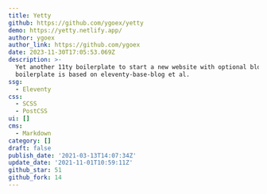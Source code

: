 ```yaml
---
title: Yetty
github: https://github.com/ygoex/yetty
demo: https://yetty.netlify.app/
author: ygoex
author_link: https://github.com/ygoex
date: 2023-11-30T17:05:53.069Z
description: >-
  Yet another 11ty boilerplate to start a new website with optional blog. This
  boilerplate is based on eleventy-base-blog et al.
ssg:
  - Eleventy
css:
  - SCSS
  - PostCSS
ui: []
cms:
  - Markdown
category: []
draft: false
publish_date: '2021-03-13T14:07:34Z'
update_date: '2021-11-01T10:59:11Z'
github_star: 51
github_fork: 14
---
```


